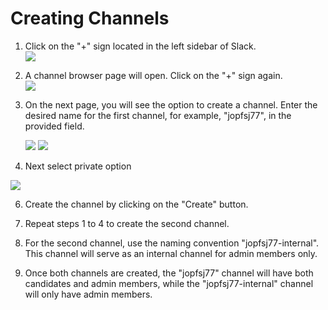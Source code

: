# Creating Channels
1.  Click on the "+" sign located in the left sidebar of Slack.  
      ![](https://i.gyazo.com/6fdfa0ae40166cdc3fc12b960dd2bbe8.png)
      
2.  A channel browser page will open. Click on the "+" sign again.        
  ![](https://i.gyazo.com/b8356d9df0c0342d0f7082fefacd6737.png)

    
3.  On the next page, you will see the option to create a channel. Enter the desired name for the first channel, for example, "jopfsj77", in the provided field.  
     
     ![](https://i.gyazo.com/7c90b399e4e95f89b441b7c2c006ddb5.png) ![](https://i.gyazo.com/5b00d9e4ad2978e28f8477fc2bea5a3b.png)
4. Next select private option
 
![](https://i.gyazo.com/c15bd69c1cf6b97d0b2587cb8656f80c.png)

6. Create the channel by clicking on the "Create" button.

7. Repeat steps 1 to 4 to create the second channel.

8. For the second channel, use the naming convention "jopfsj77-internal". This channel will serve as an internal channel for admin members only.

9. Once both channels are created, the "jopfsj77" channel will have both candidates and admin members, while the "jopfsj77-internal" channel will only have admin members.
